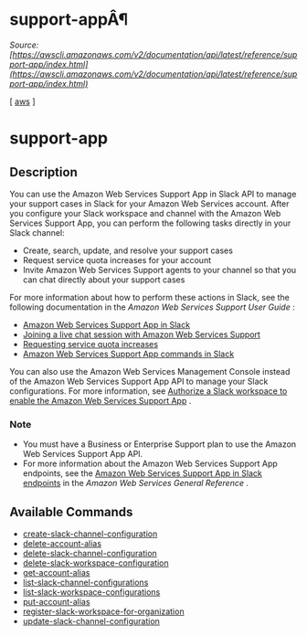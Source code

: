 # support-appÂ¶

*Source: [https://awscli.amazonaws.com/v2/documentation/api/latest/reference/support-app/index.html](https://awscli.amazonaws.com/v2/documentation/api/latest/reference/support-app/index.html)*

[ [aws](https://awscli.amazonaws.com/v2/documentation/api/latest/reference/index.html#cli-aws) ]

# support-app

## Description

You can use the Amazon Web Services Support App in Slack API to manage your support cases in Slack for your Amazon Web Services account. After you configure your Slack workspace and channel with the Amazon Web Services Support App, you can perform the following tasks directly in your Slack channel:

- Create, search, update, and resolve your support cases
- Request service quota increases for your account
- Invite Amazon Web Services Support agents to your channel so that you can chat directly about your support cases

For more information about how to perform these actions in Slack, see the following documentation in the *Amazon Web Services Support User Guide* :

- [Amazon Web Services Support App in Slack](https://docs.aws.amazon.com/awssupport/latest/user/aws-support-app-for-slack.html)
- [Joining a live chat session with Amazon Web Services Support](https://docs.aws.amazon.com/awssupport/latest/user/joining-a-live-chat-session.html)
- [Requesting service quota increases](https://docs.aws.amazon.com/awssupport/latest/user/service-quota-increase.html)
- [Amazon Web Services Support App commands in Slack](https://docs.aws.amazon.com/awssupport/latest/user/support-app-commands.html)

You can also use the Amazon Web Services Management Console instead of the Amazon Web Services Support App API to manage your Slack configurations. For more information, see [Authorize a Slack workspace to enable the Amazon Web Services Support App](https://docs.aws.amazon.com/awssupport/latest/user/authorize-slack-workspace.html) .

### Note

- You must have a Business or Enterprise Support plan to use the Amazon Web Services Support App API.
- For more information about the Amazon Web Services Support App endpoints, see the [Amazon Web Services Support App in Slack endpoints](https://docs.aws.amazon.com/general/latest/gr/awssupport.html#awssupport_app_region) in the *Amazon Web Services General Reference* .

## Available Commands

- [create-slack-channel-configuration](https://awscli.amazonaws.com/v2/documentation/api/latest/reference/support-app/create-slack-channel-configuration.html)
- [delete-account-alias](https://awscli.amazonaws.com/v2/documentation/api/latest/reference/support-app/delete-account-alias.html)
- [delete-slack-channel-configuration](https://awscli.amazonaws.com/v2/documentation/api/latest/reference/support-app/delete-slack-channel-configuration.html)
- [delete-slack-workspace-configuration](https://awscli.amazonaws.com/v2/documentation/api/latest/reference/support-app/delete-slack-workspace-configuration.html)
- [get-account-alias](https://awscli.amazonaws.com/v2/documentation/api/latest/reference/support-app/get-account-alias.html)
- [list-slack-channel-configurations](https://awscli.amazonaws.com/v2/documentation/api/latest/reference/support-app/list-slack-channel-configurations.html)
- [list-slack-workspace-configurations](https://awscli.amazonaws.com/v2/documentation/api/latest/reference/support-app/list-slack-workspace-configurations.html)
- [put-account-alias](https://awscli.amazonaws.com/v2/documentation/api/latest/reference/support-app/put-account-alias.html)
- [register-slack-workspace-for-organization](https://awscli.amazonaws.com/v2/documentation/api/latest/reference/support-app/register-slack-workspace-for-organization.html)
- [update-slack-channel-configuration](https://awscli.amazonaws.com/v2/documentation/api/latest/reference/support-app/update-slack-channel-configuration.html)